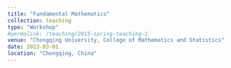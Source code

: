 ```yaml
---
title: "Fundamental Mathematics"
collection: teaching
type: "Workshop"
#permalink: /teaching/2015-spring-teaching-1
venue: "Chongqing University, College of Mathematics and Statistics"
date: 2023-03-01
location: "Chongqing, China"
---
```


